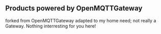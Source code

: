 ## Products powered by OpenMQTTGateway
forked from  OpenMQTTGateway
adapted to my home need;  not really a Gateway.
Nothing interresting for you here!  


